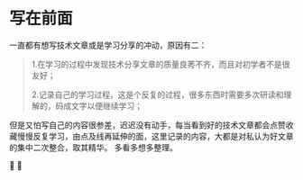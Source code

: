 # 写在前面


一直都有想写技术文章或是学习分享的冲动，原因有二：
> 1.在学习的过程中发现技术分享文章的质量良莠不齐，而且对初学者不是很友好；
> 
> 2.记录自己的学习过程，这是个反复的过程，很多东西时需要多次研读和理解的，码成文字以便继续学习；

但是又怕写自己的内容很参差，迟迟没有动手，每当看到好的技术文章都会点赞收藏慢慢反复学习，由点及线再延伸的面，这里记录的内容，大都是对私认为好文章的集中二次整合，取其精华。
多看多想多整理。

:muscle:
:100: